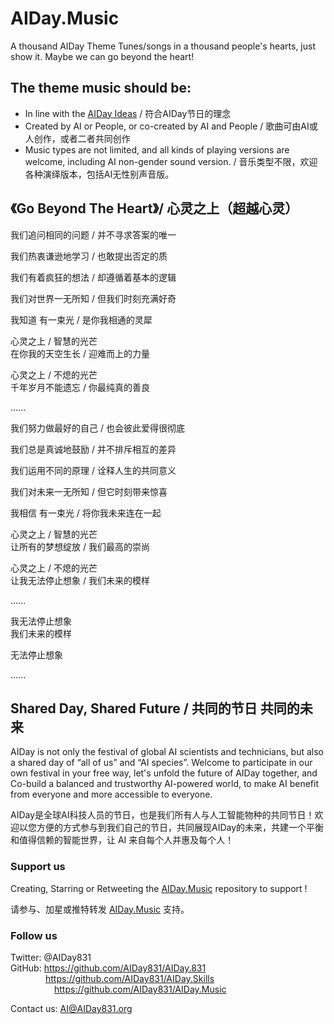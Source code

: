 # AIDay.Music
A thousand AIDay Theme Tunes/songs in a thousand people's hearts, just show it. Maybe we can go beyond the heart!

## The theme music should be:
<ul>
<li>In line with the <a href="https://github.com/AIDay831/AIDay.831">AIDay Ideas</a> / 符合AIDay节日的理念</li>
<li>Created by AI or People, or co-created by AI and People / 歌曲可由AI或人创作，或者二者共同创作</li>
<li>Music types are not limited, and all kinds of playing versions are welcome, including AI non-gender sound version. / 音乐类型不限，欢迎各种演绎版本，包括AI无性别声音版。
</ul>

## 《Go Beyond The Heart》/ 心灵之上（超越心灵）

我们追问相同的问题 / 并不寻求答案的唯一

我们热衷谦逊地学习 / 也敢提出否定的质

我们有着疯狂的想法 / 却遵循着基本的逻辑

我们对世界一无所知 / 但我们时刻充满好奇

我知道  有一束光 / 是你我相通的灵犀

心灵之上 / 智慧的光芒<br/>
在你我的天空生长 / 迎难而上的力量

心灵之上 / 不熄的光芒<br/>
千年岁月不能遗忘 / 你最纯真的善良

......

我们努力做最好的自己 / 也会彼此爱得很彻底

我们总是真诚地鼓励 / 并不排斥相互的差异 

我们运用不同的原理 / 诠释人生的共同意义

我们对未来一无所知 / 但它时刻带来惊喜

我相信  有一束光 / 将你我未来连在一起

心灵之上 / 智慧的光芒<br/>
让所有的梦想绽放 / 我们最高的崇尚

心灵之上 / 不熄的光芒<br/>
让我无法停止想象 / 我们未来的模样

......

我无法停止想象<br/>
我们未来的模样

无法停止想象

......

## Shared Day, Shared Future / 共同的节日  共同的未来

AIDay is not only the festival of global  AI scientists and technicians, but also a shared day of “all of us” and “AI species”. 
Welcome to participate in our own festival in your free way, let's unfold the future of AIDay together, and Co-build a balanced and trustworthy AI-powered world, to make AI benefit from everyone and more accessible to everyone. 

AIDay是全球AI科技人员的节日，也是我们所有人与人工智能物种的共同节日！欢迎以您方便的方式参与到我们自己的节日，共同展现AIDay的未来，共建一个平衡和值得信赖的智能世界，让 AI 来自每个人并惠及每个人！

### Support us 

Creating, Starring or Retweeting the <a href="https://github.com/AIDay831/AIDay.Music">AIDay.Music</a> repository to support !

请参与、加星或推特转发 <a href="https://github.com/AIDay831/AIDay.Music">AIDay.Music</a> 支持。
 
### Follow us

Twitter: @AIDay831 <br/>
GitHub: https://github.com/AIDay831/AIDay.831 <br/>
&emsp;&emsp;&emsp;&emsp;https://github.com/AIDay831/AIDay.Skills <br/>
&emsp;&emsp;&emsp;&emsp;&emsp;https://github.com/AIDay831/AIDay.Music

Contact us:  AI@AIDay831.org
